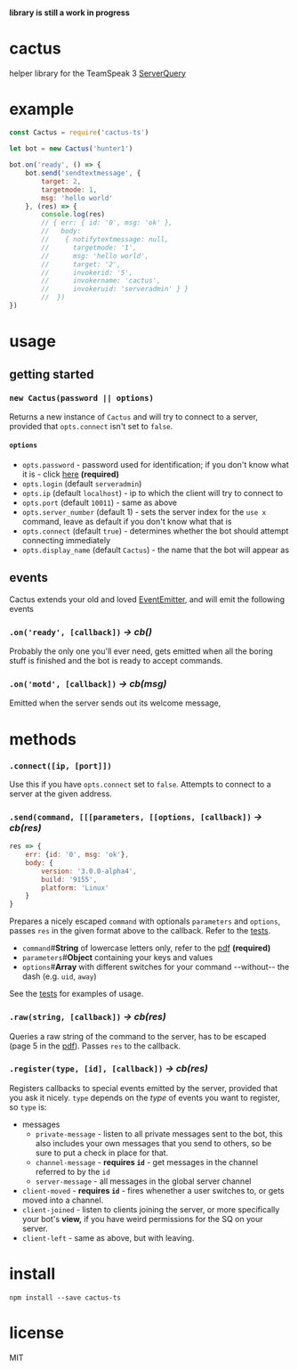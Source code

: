 #### library is still a work in progress

# cactus

helper library for the TeamSpeak 3 [ServerQuery](http://media.teamspeak.com/ts3_literature/TeamSpeak%203%20Server%20Query%20Manual.pdf)

# example

```javascript
const Cactus = require('cactus-ts')

let bot = new Cactus('hunter1')

bot.on('ready', () => {
	bot.send('sendtextmessage', {
		target: 2,
		targetmode: 1,
		msg: 'hello world'
	}, (res) => {
		console.log(res)
		// { err: { id: '0', msg: 'ok' },
		//   body: 
		//    { notifytextmessage: null,
		//      targetmode: '1',
		//      msg: 'hello world',
		//      target: '2',
		//      invokerid: '5',
		//      invokername: 'cactus',
		//      invokeruid: 'serveradmin' } }
		// 	})
})
```

# usage

## getting started

### `new Cactus(password || options)`

Returns a new instance of `Cactus` and will try to connect to a server, provided that `opts.connect` isn't set to `false`.

#### `options`

- `opts.password` - password used for identification; if you don't know what it is - click [here](https://support.teamspeakusa.com/index.php?/Knowledgebase/Article/View/326/16/how-do-i-change-or-reset-the-password-of-the-serveradmin-server-query-account) **(required)**
- `opts.login` (default `serveradmin`)
- `opts.ip` (default `localhost`) - ip to which the client will try to connect to
- `opts.port` (default `10011`) - same as above
- `opts.server_number` (default 1) - sets the server index for the `use x` command, leave as default if you don't know what that is
- `opts.connect` (default `true`) - determines whether the bot should attempt connecting immediately
- `opts.display_name` (default `Cactus`) - the name that the bot will appear as

## events
Cactus extends your old and loved [EventEmitter](https://nodejs.org/api/events.html), and will emit the following events

### `.on('ready', [callback])` *-> cb()*
Probably the only one you'll ever need, gets emitted when all the boring stuff is finished and the bot is ready to accept commands.

### `.on('motd', [callback])` *-> cb(msg)*
Emitted when the server sends out its welcome message, 

# methods

### `.connect([ip, [port]])`
Use this if you have `opts.connect` set to `false`. Attempts to connect to a server at the given address.

### `.send(command, [[[parameters, [[options, [callback])` *-> cb(res)*

```js
res => {
	err: {id: '0', msg: 'ok'},
	body: {
		version: '3.0.0-alpha4',
		build: '9155',
		platform: 'Linux'
	}
}
```

Prepares a nicely escaped `command` with optionals `parameters` and `options`, passes `res` in the given format above to the callback. Refer to the [tests](https://github.com/Nikersify/cactus/blob/master/test/builder.js).
- `command`#**String** of lowercase letters only, refer to the [pdf](http://media.teamspeak.com/ts3_literature/TeamSpeak%203%20Server%20Query%20Manual.pdf) **(required)**
- `parameters`#**Object** containing your keys and values
- `options`#**Array** with different switches for your command --without-- the dash (e.g. `uid`, `away`)

See the [tests](https://github.com/Nikersify/cactus/blob/master/test/builder.js) for examples of usage.

### `.raw(string, [callback])` *-> cb(res)*
Queries a raw string of the command to the server, has to be escaped (page 5 in the [pdf](http://media.teamspeak.com/ts3_literature/TeamSpeak%203%20Server%20Query%20Manual.pdf#5)). Passes `res` to the callback.

### `.register(type, [id], [callback])` *-> cb(res)*
Registers callbacks to special events emitted by the server, provided that you ask it nicely. `type` depends on the *type* of events you want to register, so `type` is:

- messages
	- `private-message` - listen to all private messages sent to the bot, this also includes your own messages that you send to others, so be sure to put a check in place for that.
	- `channel-message` - **requires `id`** - get messages in the channel referred to by the `id`
	- `server-message` - all messages in the global server channel
- `client-moved` - **requires `id`** - fires whenether a user switches to, or gets moved into a channel.
- `client-joined` - listen to clients joining the server, or more specifically your bot's **view,** if you have weird permissions for the SQ on your server.
- `client-left` - same as above, but with leaving.

# install

`npm install --save cactus-ts`

# license

MIT
